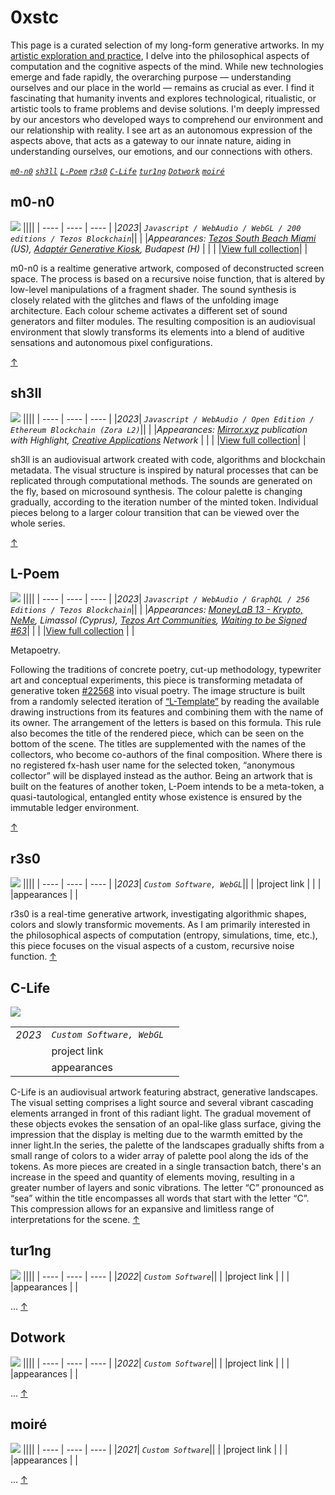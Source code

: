 # 0xstc

This page is a curated selection of my long-form generative artworks. In my [artistic exploration and practice](https://stc.github.io/), I delve into the philosophical aspects of computation and the cognitive aspects of the mind. While new technologies emerge and fade rapidly, the overarching purpose — understanding ourselves and our place in the world — remains as crucial as ever. I find it fascinating that humanity invents and explores technological, ritualistic, or artistic tools to frame problems and devise solutions. I'm deeply impressed by our ancestors who developed ways to comprehend our environment and our relationship with reality. I see art as an autonomous expression of the aspects above, that acts as a gateway to our innate nature, aiding in understanding ourselves, our emotions, and our connections with others. 

[_`m0-n0`_](#m0-n0) [_`sh3ll`_](#sh3ll) [_`L-Poem`_](#l-poem) [_`r3s0`_](#r3s0)  [_`C-Life`_](#c-life)  [_`tur1ng`_](#tur1ng) [_`Dotwork`_](#dotwork) [_`moiré`_](#moiré)  

## m0-n0

![](assets/user/m0-n0-duo.png)
||||
| ---- | ---- | ---- |
|_2023_| _`Javascript / WebAudio / WebGL / 200 editions / Tezos Blockchain`_||
| |_Appearances: [Tezos South Beach Miami](https://tezos.com/events/art-basel-miami-beach-2023/) (US), [Adaptér Generative Kiosk](https://www.instagram.com/p/C1fmoexNEYG/?img_index=1), Budapest (H)_ | |
| |[View full collection](https://www.fxhash.xyz/generative/slug/m0-n0)| |

m0-n0 is a realtime generative artwork, composed of deconstructed screen space. The process is based on a recursive noise function, that is altered by low-level manipulations of a fragment shader. The sound synthesis is closely related with the glitches and flaws of the unfolding image architecture. Each colour scheme activates a different set of sound generators and filter modules. The resulting composition is an audiovisual environment that slowly transforms its elements into a blend of auditive sensations and autonomous pixel configurations.

[↑](#[0xstc])

## sh3ll

![](assets/user/sh3ll-duo.png)
||||
| ---- | ---- | ---- |
|_2023_| _`Javascript / WebAudio / Open Edition / Ethereum Blockchain (Zora L2)`_||
| |_Appearances: [Mirror.xyz](https://highlight.mirror.xyz/fQiklpbZC-qzkwoGmetWznTTB7A-cUYZ1Yv5drqrxOg) publication with Highlight, [Creative Applications](https://www.creativeapplications.net/nft/sh3ll-agoston-nagy/) Network_ | |
| |[View full collection](https://highlight.xyz/mint/64ef4dc173490a0eb6d63bda)| |

sh3ll is an audiovisual artwork created with code, algorithms and blockchain metadata. The visual structure is inspired by natural processes that can be replicated through computational methods. The sounds are generated on the fly, based on microsound synthesis. The colour palette is changing gradually, according to the iteration number of the minted token. Individual pieces belong to a larger colour transition that can be viewed over the whole series. 

[↑](#0xstc)

## L-Poem

![](assets/user/l-poem-duo.png)
||||
| ---- | ---- | ---- |
|_2023_| _`Javascript / WebAudio / GraphQL / 256 Editions / Tezos Blockchain`_||
| |_Appearances: [MoneyLaB 13 - Krypto, NeMe](https://www.instagram.com/p/Cz_b_IlNTjo/?img_index=1), Limassol (Cyprus), [Tezos Art Communities](https://www.fxhash.xyz/article/tezos-art-communities), [Waiting to be Signed #63](https://www.fxhash.xyz/article/e63-slow-meta)_| |
| |[View full collection](https://www.fxhash.xyz/generative/25977) | |

Metapoetry.

Following the traditions of concrete poetry, cut-up methodology, typewriter art and conceptual experiments, this piece is transforming metadata of generative token [#22568](https://www.fxhash.xyz/generative/22568) into visual poetry. The image structure is built from a randomly selected iteration of [“L-Template”](https://www.fxhash.xyz/generative/22568) by reading the available drawing instructions from its features and combining them with the name of its owner. The arrangement of the letters is based on this formula. This rule also becomes the title of the rendered piece, which can be seen on the bottom of the scene. The titles are supplemented with the names of the collectors, who become co-authors of the final composition. Where there is no registered fx-hash user name for the selected token, “anonymous collector” will be displayed instead as the author. Being an artwork that is built on the features of another token, L-Poem intends to be a meta-token, a quasi-tautological, entangled entity whose existence is ensured by the immutable ledger environment.

[↑](#0xstc)

## r3s0

![](assets/user/r3s0-duo.png)
||||
| ---- | ---- | ---- |
|_2023_| _`Custom Software, WebGL`_||
| |project link | |
| |appearances | |

r3s0 is a real-time generative artwork, investigating algorithmic shapes, colors and slowly transformic movements. As I am primarily interested in the philosophical aspects of computation (entropy, simulations, time, etc.), this piece focuses on the visual aspects of a custom, recursive noise function.
[↑](#0xstc)

## C-Life

![](assets/user/clife-duo.png)

||||
| ---- | ---- | ---- |
|_2023_| _`Custom Software, WebGL`_||
| |project link | |
| |appearances | |

C-Life is an audiovisual artwork featuring abstract, generative landscapes. The visual setting comprises a light source and several vibrant cascading elements arranged in front of this radiant light. The gradual movement of these objects evokes the sensation of an opal-like glass surface, giving the impression that the display is melting due to the warmth emitted by the inner light.In the series, the palette of the landscapes gradually shifts from a small range of colors to a wider array of palette pool along the ids of the tokens. As more pieces are created in a single transaction batch, there's an increase in the speed and quantity of elements moving, resulting in a greater number of layers and sonic vibrations. The letter “C” pronounced as “sea” within the title encompasses all words that start with the letter “C”. This compression allows for an expansive and limitless range of interpretations for the scene.
[↑](#0xstc)

## tur1ng

![](assets/user/tur1ng-duo.png)
||||
| ---- | ---- | ---- |
|_2022_| _`Custom Software`_||
| |project link | |
| |appearances | |

...
[↑](#0xstc)

## Dotwork

![](assets/user/dotwork-duo.png)
||||
| ---- | ---- | ---- |
|_2022_| _`Custom Software`_||
| |project link | |
| |appearances | |

...
[↑](#0xstc)

## moiré

![](assets/user/moire-duo.png)
||||
| ---- | ---- | ---- |
|_2021_| _`Custom Software`_||
| |project link | |
| |appearances | |

...
[↑](#0xstc)